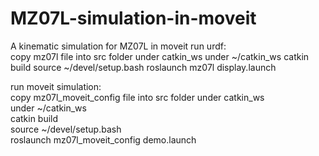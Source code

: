 # MZ07L-simulation-in-moveit
A kinematic simulation for MZ07L in moveit
run urdf:  
copy mz07l file into src folder under catkin_ws
under ~/catkin_ws
catkin build
source ~/devel/setup.bash
roslaunch mz07l display.launch  

run moveit simulation:  
copy mz07l_moveit_config file into src folder under catkin_ws  
under ~/catkin_ws  
catkin build  
source ~/devel/setup.bash  
roslaunch mz07l_moveit_config demo.launch  